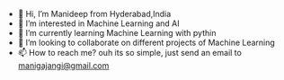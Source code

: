 - 👋 Hi, I’m Manideep from Hyderabad,India
- 👀 I’m interested in Machine Learning and AI
- 🌱 I’m currently learning Machine Learning with pythin
- 💞️ I’m looking to collaborate on different projects of Machine Learning
- 📫 How to reach me? ouh its so simple, just send an email to manigajangi@gmail.com

<!---
mgajangi/mgajangi is a ✨ special ✨ repository because its `README.md` (this file) appears on your GitHub profile.
You can click the Preview link to take a look at your changes.
--->
